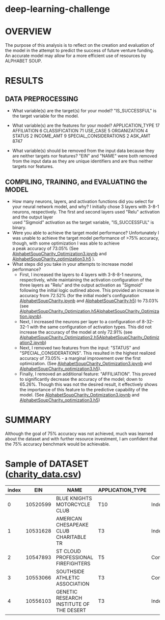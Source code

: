 # deep-learning-challenge

# OVERVIEW
The purpose of this analysis is to reflect on the creation and evaluation of the model in the attempt to predict the success of future venture funding. An accurate model may allow for a more efficient use of resources by ALPHABET SOUP.

# RESULTS

## DATA PREPROCESSING

- What variable(s) are the target(s) for your model?
  "IS_SUCCESSFUL" is the target variable for the model.
  
- What variable(s) are the features for your model?
  APPLICATION_TYPE            17
  AFFILIATION                  6
  CLASSIFICATION              71
  USE_CASE                     5
  ORGANIZATION                 4
  STATUS                       2
  INCOME_AMT                   9
  SPECIAL_CONSIDERATIONS       2
  ASK_AMT                   8747
  
- What variable(s) should be removed from the input data because they are neither targets nor features?
  "EIN" and "NAME" were both removed from the input data as they are unique identifiers and are thus neither targets nor features.


## COMPILING, TRAINING, and EVALUATING the MODEL

- How many neurons, layers, and activation functions did you select for your neural network model, and why?
  I initially chose 3 layers with 3-8-1 neurons, respectively. The first and second layers used "Relu" activation and the output layer </br>
  used "Sigmoid" activation as the target variable, "IS_SUCCESSFUL" is binary.
- Were you able to achieve the target model performance?
  Unfortunately I was unable to achieve the target model performance of >75% accuracy, though, with some optimization I was able to achieve </br> a peak accuracy of 73.05% (See [AlphabetSoupCharity_Optimization3.ipynb](https://github.com/zmoloci/deep-learning-challenge/blob/main/AlphabetSoupCharity_Optimization3.ipynb) and [AlphabetSoupCharity_optimization3.h5](https://github.com/zmoloci/deep-learning-challenge/blob/main/AlphabetSoupCharity_optimization3.h5) ).
- What steps did you take in your attempts to increase model performance?
  - First, I increased the layers to 4 layers with 3-8-8-1 neurons, respectively, while maintaining the activation configuration of the </br> three layers as "Relu" and the output activation as "Sigmoid" following the initial logic outlined above. This provided an increase in accuracy from 72.52% (for the initial model's configuration [AlphabetSoupCharity.ipynb](https://github.com/zmoloci/deep-learning-challenge/blob/main/AlphabetSoupCharity.ipynb) and [AlphabetSoupCharity.h5](https://github.com/zmoloci/deep-learning-challenge/blob/main/AlphabetSoupCharity.h5)) to 73.03% (see [AlphabetSoupCharity_Optimization.h5](https://github.com/zmoloci/deep-learning-challenge/blob/main/AlphabetSoupCharity_Optimization.h5)[AlphabetSoupCharity_Optimization.ipynb](https://github.com/zmoloci/deep-learning-challenge/blob/main/AlphabetSoupCharity_Optimization.ipynb)).
  - Next, I increased the neurons per layer to a configuration of 8-32-32-1 with the same configuration of activation types. This did not increase the accuracy of the model at only 72.91% (see [AlphabetSoupCharity_Optimization2.h5](https://github.com/zmoloci/deep-learning-challenge/blob/main/AlphabetSoupCharity_Optimization2.h5)[AlphabetSoupCharity_Optimization2.ipynb](https://github.com/zmoloci/deep-learning-challenge/blob/main/AlphabetSoupCharity_Optimization2.ipynb))
  - Next, I removed two features from the input: "STATUS" and "SPECIAL_CONSIDERATIONS". This resulted in the highest realized accuracy of 73.05% - a marginal improvement over the first optimization. (See [AlphabetSoupCharity_Optimization3.ipynb](https://github.com/zmoloci/deep-learning-challenge/blob/main/AlphabetSoupCharity_Optimization3.ipynb) and [AlphabetSoupCharity_optimization3.h5](https://github.com/zmoloci/deep-learning-challenge/blob/main/AlphabetSoupCharity_optimization3.h5)).
  - Finally, I removed an additional feature: "AFFILIATION". This proved to significantly decrease the accuracy of the model; down to 65.26%. Though this was not the desired result, it effectively shows the importance of this feature to the predictive capability of the model. (See [AlphabetSoupCharity_Optimization3.ipynb](https://github.com/zmoloci/deep-learning-challenge/blob/main/AlphabetSoupCharity_Optimization4.ipynb) and [AlphabetSoupCharity_optimization3.h5](https://github.com/zmoloci/deep-learning-challenge/blob/main/AlphabetSoupCharity_optimization4.h5))
 

# SUMMARY

Although the goal of 75% accuracy was not achieved, much was learned about the dataset and with further resource investment, I am confident that the 75% accuracy benchmark would be achievable.


# Sample of DATASET ([charity_data.csv](https://static.bc-edx.com/data/dl-1-2/m21/lms/starter/charity_data.csv))
|index|EIN|NAME|APPLICATION\_TYPE|AFFILIATION|CLASSIFICATION|USE\_CASE|ORGANIZATION|STATUS|INCOME\_AMT|SPECIAL\_CONSIDERATIONS|ASK\_AMT|IS\_SUCCESSFUL|
|---|---|---|---|---|---|---|---|---|---|---|---|---|
|0|10520599|BLUE KNIGHTS MOTORCYCLE CLUB|T10|Independent|C1000|ProductDev|Association|1|0|N|5000|1|
|1|10531628|AMERICAN CHESAPEAKE CLUB CHARITABLE TR|T3|Independent|C2000|Preservation|Co-operative|1|1-9999|N|108590|1|
|2|10547893|ST CLOUD PROFESSIONAL FIREFIGHTERS|T5|CompanySponsored|C3000|ProductDev|Association|1|0|N|5000|0|
|3|10553066|SOUTHSIDE ATHLETIC ASSOCIATION|T3|CompanySponsored|C2000|Preservation|Trust|1|10000-24999|N|6692|1|
|4|10556103|GENETIC RESEARCH INSTITUTE OF THE DESERT|T3|Independent|C1000|Heathcare|Trust|1|100000-499999|N|142590|1|
